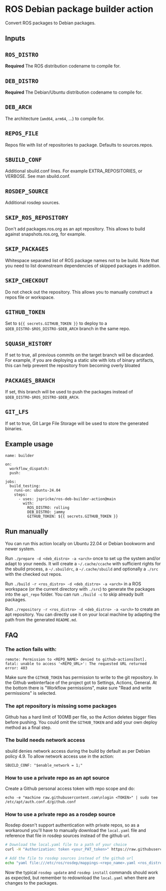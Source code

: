 # ROS Debian package builder action

Convert ROS packages to Debian packages.

## Inputs

## `ROS_DISTRO`

**Required** The ROS distribution codename to compile for.

## `DEB_DISTRO`

**Required** The Debian/Ubuntu distribution codename to compile for.

## `DEB_ARCH`

The architecture (`amd64`, `arm64`, ...) to compile for.

## `REPOS_FILE`

Repos file with list of repositories to package.
Defaults to sources.repos.

## `SBUILD_CONF`

Additional sbuild.conf lines.
For example EXTRA_REPOSITORIES, or VERBOSE.
See man sbuild.conf.

## `ROSDEP_SOURCE`

Additional rosdep sources.

## `SKIP_ROS_REPOSITORY`

Don't add packages.ros.org as an apt repository.
This allows to build against snapshots.ros.org, for example.

## `SKIP_PACKAGES`

Whitespace separated list of ROS package names not to be build.
Note that you need to list downstream dependencies of skipped packages in addition.

## `SKIP_CHECKOUT`

Do not check out the repository. This allows you to manually construct a repos file or workspace.

## `GITHUB_TOKEN`

Set to `${{ secrets.GITHUB_TOKEN }}` to deploy to a `$DEB_DISTRO-$ROS_DISTRO-$DEB_ARCH` branch in the same repo.

## ``SQUASH_HISTORY``

If set to true, all previous commits on the target branch will be discarded.
For example, if you are deploying a static site with lots of binary artifacts, this can help prevent the repository from becoming overly bloated

## ``PACKAGES_BRANCH``
If set, this branch will be used to push the packages instead of `$DEB_DISTRO-$ROS_DISTRO-$DEB_ARCH`.

## ``GIT_LFS``

If set to true, Git Large File Storage will be used to store the generated binaries.

## Example usage

```
name: builder

on:
  workflow_dispatch:
  push:

jobs:
  build_testing:
    runs-on: ubuntu-24.04
    steps:
      - uses: jspricke/ros-deb-builder-action@main
        with:
          ROS_DISTRO: rolling
          DEB_DISTRO: jammy
          GITHUB_TOKEN: ${{ secrets.GITHUB_TOKEN }}
```

## Run manually

You can run this action locally on Ubuntu 22.04 or Debian bookworm and newer system.

Run `./prepare -d <deb_distro> -a <arch>` once to set up the system and/or adapt to your needs.
It will create a `~/.cache/ccache` with sufficient rights for the sbuild process, a `~/.sbuildrc`, a `~/.cache/sbuild` and optionally a `./src` with the checked out repos.

Run `./build -r <ros_distro> -d <deb_distro> -a <arch>` in a ROS workspace (or the current directory with `./src`) to generate the packages into the `apt_repo` folder.
You can run `./build -c` to skip already built packages.

Run `./repository -r <ros_distro> -d <deb_distro> -a <arch>` to create an apt repository.
You can directly use it on your local machine by adapting the path from the generated `README.md`.

## FAQ

### The action fails with:
```
remote: Permission to <REPO_NAME> denied to github-actions[bot].
fatal: unable to access '<REPO_URL>': The requested URL returned error: 403
```

Make sure the `GITHUB_TOKEN` has permission to write to the git repository.
In the Github webinterface of the project got to Settings, Actions, General.
At the bottom there is "Workflow permissions", make sure "Read and write permissions" is selected.

### The apt repository is missing some packages

Github has a hard limit of 100MB per file, so the Action deletes bigger files before pushing.
You could omit the `GITHUB_TOKEN` and add your own deploy method as a final step.

### The build needs network access

sbuild denies network access during the build by default as per Debian policy 4.9.
To allow network access use in the action:
```
SBUILD_CONF: "$enable_network = 1;"
```

### How to use a private repo as an apt source

Create a Github personal access token with repo scope and do:
```
echo -e "machine raw.githubusercontent.com\nlogin <TOKEN>" | sudo tee /etc/apt/auth.conf.d/github.conf

```

### How to use a private repo as a rosdep source

Rosdep doesn't support authentication with private repos, so as a workaround you'll have to manually download the `local.yaml` file and reference that file in rosdep sources instead of the github url.

```bash
# Download the local.yaml file to a path of your choice
curl -H "Authorization: token <your_PAT_token>" https://raw.githubusercontent.com/<user>/<repo_name>/<branch>/local.yaml | sudo tee /etc/ros/rosdep/mappings-<repo_name>.yaml

# Add the file to rosdep sources instead of the github url
echo "yaml file:///etc/ros/rosdep/mappings-<repo_name>.yaml <ros_distro>" | sudo tee /etc/ros/rosdep/sources.list.d/1-<repo_name>.list
```

Now the typical `rosdep update` and `rosdep install` commands should work as expected, but remember to redownload the `local.yaml` when there are changes to the packages.

